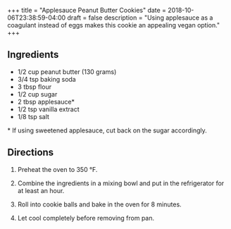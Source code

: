 +++
title = "Applesauce Peanut Butter Cookies"
date = 2018-10-06T23:38:59-04:00
draft = false
description = "Using applesauce as a coagulant instead of eggs makes this cookie an appealing vegan option."
+++

## Ingredients

- 1/2 cup peanut butter (130 grams)
- 3/4 tsp baking soda
- 3 tbsp flour
- 1/2 cup sugar
- 2 tbsp applesauce\*
- 1/2 tsp vanilla extract
- 1/8 tsp salt

\* If using sweetened applesauce, cut back on the sugar accordingly.

## Directions

1. Preheat the oven to 350 °F.

2. Combine the ingredients in a mixing bowl and put in the refrigerator for at least an hour.

3. Roll into cookie balls and bake in the oven for 8 minutes.

4. Let cool completely before removing from pan.
